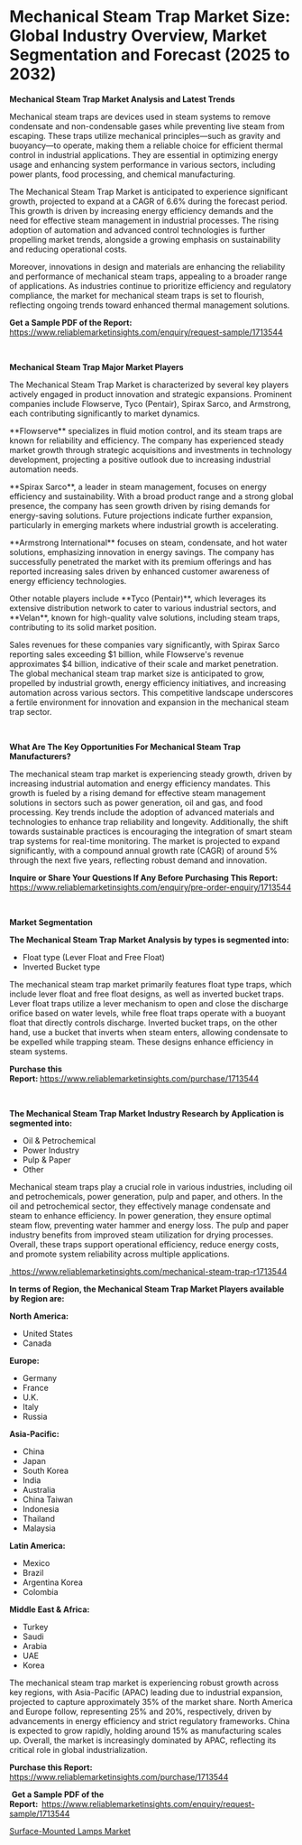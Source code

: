 <p><h1>Mechanical Steam Trap Market Size: Global Industry Overview, Market Segmentation and Forecast (2025 to 2032)</h1></p><p><strong>Mechanical Steam Trap Market Analysis and Latest Trends</strong></p>
<p><p>Mechanical steam traps are devices used in steam systems to remove condensate and non-condensable gases while preventing live steam from escaping. These traps utilize mechanical principles—such as gravity and buoyancy—to operate, making them a reliable choice for efficient thermal control in industrial applications. They are essential in optimizing energy usage and enhancing system performance in various sectors, including power plants, food processing, and chemical manufacturing.</p><p>The Mechanical Steam Trap Market is anticipated to experience significant growth, projected to expand at a CAGR of 6.6% during the forecast period. This growth is driven by increasing energy efficiency demands and the need for effective steam management in industrial processes. The rising adoption of automation and advanced control technologies is further propelling market trends, alongside a growing emphasis on sustainability and reducing operational costs.</p><p>Moreover, innovations in design and materials are enhancing the reliability and performance of mechanical steam traps, appealing to a broader range of applications. As industries continue to prioritize efficiency and regulatory compliance, the market for mechanical steam traps is set to flourish, reflecting ongoing trends toward enhanced thermal management solutions.</p></p>
<p><strong>Get a Sample PDF of the Report:&nbsp;</strong> <a href="https://www.reliablemarketinsights.com/enquiry/request-sample/1713544?utm_campaign=3085&utm_medium=2&utm_source=Github&utm_content=ia&utm_term=28032025&utm_id=mechanical-steam-trap">https://www.reliablemarketinsights.com/enquiry/request-sample/1713544</a></p>
<p>&nbsp;</p>
<p><strong>Mechanical Steam Trap Major Market Players</strong></p>
<p><p>The Mechanical Steam Trap Market is characterized by several key players actively engaged in product innovation and strategic expansions. Prominent companies include Flowserve, Tyco (Pentair), Spirax Sarco, and Armstrong, each contributing significantly to market dynamics.</p><p>**Flowserve** specializes in fluid motion control, and its steam traps are known for reliability and efficiency. The company has experienced steady market growth through strategic acquisitions and investments in technology development, projecting a positive outlook due to increasing industrial automation needs.</p><p>**Spirax Sarco**, a leader in steam management, focuses on energy efficiency and sustainability. With a broad product range and a strong global presence, the company has seen growth driven by rising demands for energy-saving solutions. Future projections indicate further expansion, particularly in emerging markets where industrial growth is accelerating.</p><p>**Armstrong International** focuses on steam, condensate, and hot water solutions, emphasizing innovation in energy savings. The company has successfully penetrated the market with its premium offerings and has reported increasing sales driven by enhanced customer awareness of energy efficiency technologies.</p><p>Other notable players include **Tyco (Pentair)**, which leverages its extensive distribution network to cater to various industrial sectors, and **Velan**, known for high-quality valve solutions, including steam traps, contributing to its solid market position. </p><p>Sales revenues for these companies vary significantly, with Spirax Sarco reporting sales exceeding $1 billion, while Flowserve's revenue approximates $4 billion, indicative of their scale and market penetration. The global mechanical steam trap market size is anticipated to grow, propelled by industrial growth, energy efficiency initiatives, and increasing automation across various sectors. This competitive landscape underscores a fertile environment for innovation and expansion in the mechanical steam trap sector.</p></p>
<p>&nbsp;</p>
<p><strong>What Are The Key Opportunities For Mechanical Steam Trap Manufacturers?</strong></p>
<p><p>The mechanical steam trap market is experiencing steady growth, driven by increasing industrial automation and energy efficiency mandates. This growth is fueled by a rising demand for effective steam management solutions in sectors such as power generation, oil and gas, and food processing. Key trends include the adoption of advanced materials and technologies to enhance trap reliability and longevity. Additionally, the shift towards sustainable practices is encouraging the integration of smart steam trap systems for real-time monitoring. The market is projected to expand significantly, with a compound annual growth rate (CAGR) of around 5% through the next five years, reflecting robust demand and innovation.</p></p>
<p><strong>Inquire or Share Your Questions If Any Before Purchasing This Report:</strong> <a href="https://www.reliablemarketinsights.com/enquiry/pre-order-enquiry/1713544?utm_campaign=3085&utm_medium=2&utm_source=Github&utm_content=ia&utm_term=28032025&utm_id=mechanical-steam-trap">https://www.reliablemarketinsights.com/enquiry/pre-order-enquiry/1713544</a></p>
<p>&nbsp;</p>
<p><strong>Market Segmentation</strong></p>
<p><strong>The Mechanical Steam Trap Market Analysis by types is segmented into:</strong></p>
<p><ul><li>Float type (Lever Float and Free Float)</li><li>Inverted Bucket type</li></ul></p>
<p><p>The mechanical steam trap market primarily features float type traps, which include lever float and free float designs, as well as inverted bucket traps. Lever float traps utilize a lever mechanism to open and close the discharge orifice based on water levels, while free float traps operate with a buoyant float that directly controls discharge. Inverted bucket traps, on the other hand, use a bucket that inverts when steam enters, allowing condensate to be expelled while trapping steam. These designs enhance efficiency in steam systems.</p></p>
<p><strong>Purchase this Report:&nbsp;</strong><a href="https://www.reliablemarketinsights.com/purchase/1713544?utm_campaign=3085&utm_medium=2&utm_source=Github&utm_content=ia&utm_term=28032025&utm_id=mechanical-steam-trap">https://www.reliablemarketinsights.com/purchase/1713544</a></p>
<p>&nbsp;</p>
<p><strong>The Mechanical Steam Trap Market Industry Research by Application is segmented into:</strong></p>
<p><ul><li>Oil & Petrochemical</li><li>Power Industry</li><li>Pulp & Paper</li><li>Other</li></ul></p>
<p><p>Mechanical steam traps play a crucial role in various industries, including oil and petrochemicals, power generation, pulp and paper, and others. In the oil and petrochemical sector, they effectively manage condensate and steam to enhance efficiency. In power generation, they ensure optimal steam flow, preventing water hammer and energy loss. The pulp and paper industry benefits from improved steam utilization for drying processes. Overall, these traps support operational efficiency, reduce energy costs, and promote system reliability across multiple applications.</p></p>
<p><a href="https://www.reliablemarketinsights.com/mechanical-steam-trap-r1713544?utm_campaign=3085&utm_medium=2&utm_source=Github&utm_content=ia&utm_term=28032025&utm_id=mechanical-steam-trap">&nbsp;https://www.reliablemarketinsights.com/mechanical-steam-trap-r1713544</a></p>
<p><strong>In terms of Region, the Mechanical Steam Trap Market Players available by Region are:</strong></p>
<p>
    <p> <strong> North America: </strong>
        <ul>
            <li>United States</li>
            <li>Canada</li>
        </ul>
        </p> 
    <p> <strong> Europe: </strong>
        <ul>
            <li>Germany</li>
            <li>France</li>
            <li>U.K.</li>
            <li>Italy</li>
            <li>Russia</li>
        </ul>
        </p> 
    <p> <strong> Asia-Pacific: </strong>
        <ul>
            <li>China</li>
            <li>Japan</li>
            <li>South Korea</li>
            <li>India</li>
            <li>Australia</li>
            <li>China Taiwan</li>
            <li>Indonesia</li>
            <li>Thailand</li>
            <li>Malaysia</li>
        </ul>
        </p> 
    <p> <strong> Latin America: </strong>
        <ul>
            <li>Mexico</li>
            <li>Brazil</li>
            <li>Argentina Korea</li>
            <li>Colombia</li>
        </ul>
        </p> 
    <p> <strong> Middle East & Africa: </strong>
        <ul>
            <li>Turkey</li>
            <li>Saudi</li>
            <li>Arabia</li>
            <li>UAE</li>
            <li>Korea</li>
        </ul>
    </p>
    </p>
<p><p>The mechanical steam trap market is experiencing robust growth across key regions, with Asia-Pacific (APAC) leading due to industrial expansion, projected to capture approximately 35% of the market share. North America and Europe follow, representing 25% and 20%, respectively, driven by advancements in energy efficiency and strict regulatory frameworks. China is expected to grow rapidly, holding around 15% as manufacturing scales up. Overall, the market is increasingly dominated by APAC, reflecting its critical role in global industrialization.</p></p>
<p><strong>Purchase this Report: </strong><a href="https://www.reliablemarketinsights.com/purchase/1713544?utm_campaign=3085&utm_medium=2&utm_source=Github&utm_content=ia&utm_term=28032025&utm_id=mechanical-steam-trap">https://www.reliablemarketinsights.com/purchase/1713544</a></p>
<p>&nbsp;<strong>Get a Sample PDF of the Report:&nbsp;&nbsp;</strong><a href="https://www.reliablemarketinsights.com/enquiry/request-sample/1713544?utm_campaign=3085&utm_medium=2&utm_source=Github&utm_content=ia&utm_term=28032025&utm_id=mechanical-steam-trap">https://www.reliablemarketinsights.com/enquiry/request-sample/1713544</a></p>
<p><strong></strong></p>
<p><p><a href="https://github.com/kaloyhboosh/Market-Research-Report-List-1/blob/main/surface-mounted-lamps-market.md?utm_campaign=3085&utm_medium=2&utm_source=Github&utm_content=ia&utm_term=28032025&utm_id=mechanical-steam-trap">Surface-Mounted Lamps Market</a></p></p>